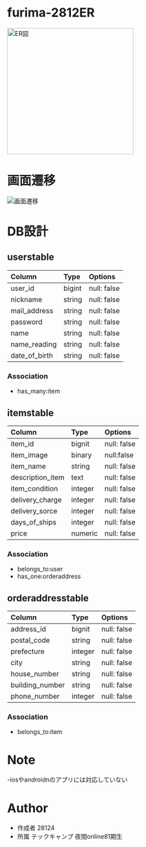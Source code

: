 # furima-2812ER
<img width="293" alt="ER図" src="https://user-images.githubusercontent.com/69379810/96332656-4dbd5e80-10a0-11eb-967a-bfd991024819.png">

# 画面遷移
![画面遷移](https://user-images.githubusercontent.com/69379810/96327115-8560e200-1071-11eb-8fba-62fda864564c.jpg)

# DB設計
## userstable
 |Column|Type|Options|
 |:---|:---|:---|
 |user_id|bigint|null: false|
 |nickname|string |null: false|
 |mail_address|string|null: false|
 |password|string |null: false|
 |name|string|null: false|
 |name_reading|string |null: false|
 |date_of_birth|string |null: false|

### Association
- has_many:item

 ## itemstable

 |Column|Type|Options|
 |:---|:---|:---|
 |item_id|bignit|null: false|
 |item_image|binary|null:false|
 |item_name|string|null: false|
 |description_item|text|null: false|
 |item_condition|integer|null: false|
 |delivery_charge|integer|null: false|
 |delivery_sorce|integer|null: false|
 |days_of_ships|integer|null: false|
 |price|numeric|null: false|


### Association
- belongs_to:user
- has_one:orderaddress

## orderaddresstable

|Column|Type|Options|
|:---|:---|:---|
|address_id|bignit|null: false|
|postal_code|string|null: false|
|prefecture| integer|null: false|
|city|string|null: false|
|house_number|string|null: false|
|building_number|string|null: false|
|phone_number|integer|null: false|

### Association
- belongs_to:item
 
# Note
 
-iosやandroidnのアプリには対応していない
 
# Author

* 作成者 28124
* 所属   テックキャンプ 夜間online81期生